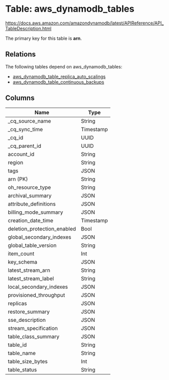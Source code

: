 # Table: aws_dynamodb_tables

https://docs.aws.amazon.com/amazondynamodb/latest/APIReference/API_TableDescription.html

The primary key for this table is **arn**.

## Relations

The following tables depend on aws_dynamodb_tables:
  - [aws_dynamodb_table_replica_auto_scalings](aws_dynamodb_table_replica_auto_scalings.md)
  - [aws_dynamodb_table_continuous_backups](aws_dynamodb_table_continuous_backups.md)

## Columns
| Name          | Type          |
| ------------- | ------------- |
|_cq_source_name|String|
|_cq_sync_time|Timestamp|
|_cq_id|UUID|
|_cq_parent_id|UUID|
|account_id|String|
|region|String|
|tags|JSON|
|arn (PK)|String|
|oh_resource_type|String|
|archival_summary|JSON|
|attribute_definitions|JSON|
|billing_mode_summary|JSON|
|creation_date_time|Timestamp|
|deletion_protection_enabled|Bool|
|global_secondary_indexes|JSON|
|global_table_version|String|
|item_count|Int|
|key_schema|JSON|
|latest_stream_arn|String|
|latest_stream_label|String|
|local_secondary_indexes|JSON|
|provisioned_throughput|JSON|
|replicas|JSON|
|restore_summary|JSON|
|sse_description|JSON|
|stream_specification|JSON|
|table_class_summary|JSON|
|table_id|String|
|table_name|String|
|table_size_bytes|Int|
|table_status|String|